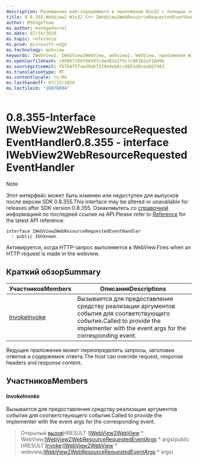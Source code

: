 ```yaml
---
description: Размещение веб-содержимого в приложении Win32 с помощью элемента управления Microsoft Edge WebView2
title: 0.8.355-WebView2 Win32 C++ IWebView2WebResourceRequestedEventHandler
author: MSEdgeTeam
ms.author: msedgedevrel
ms.date: 07/14/2020
ms.topic: reference
ms.prod: microsoft-edge
ms.technology: webview
keywords: IWebView2, IWebView2WebView, webview2, WebView, приложения Win32, Win32, EDGE
ms.openlocfilehash: c0980f26ef06497cded81e2f9c7c00162af18d9b
ms.sourcegitcommit: f6764f57aed9ab7229e4eb6cc8851d0cea667403
ms.translationtype: MT
ms.contentlocale: ru-RU
ms.lasthandoff: 07/15/2020
ms.locfileid: "10878094"
---
```

# <span data-ttu-id="b9282-104">0.8.355-Interface IWebView2WebResourceRequestedEventHandler</span><span class="sxs-lookup"><span data-stu-id="b9282-104">0.8.355 - interface IWebView2WebResourceRequestedEventHandler</span></span> 

> [!NOTE]
> <span data-ttu-id="b9282-105">Этот интерфейс может быть изменен или недоступен для выпусков после версии SDK 0.8.355.</span><span class="sxs-lookup"><span data-stu-id="b9282-105">This interface may be altered or unavailable for releases after SDK version 0.8.355.</span></span> <span data-ttu-id="b9282-106">Ознакомьтесь со [справочной](../../../webview2-api-reference.md) информацией по последней ссылке на API.</span><span class="sxs-lookup"><span data-stu-id="b9282-106">Please refer to [Reference](../../../webview2-api-reference.md) for the latest API reference.</span></span>

```
interface IWebView2WebResourceRequestedEventHandler
  : public IUnknown
```

<span data-ttu-id="b9282-107">Активируется, когда HTTP-запрос выполняется в WebView.</span><span class="sxs-lookup"><span data-stu-id="b9282-107">Fires when an HTTP request is made in the webview.</span></span>

## <span data-ttu-id="b9282-108">Краткий обзор</span><span class="sxs-lookup"><span data-stu-id="b9282-108">Summary</span></span>

 <span data-ttu-id="b9282-109">Участников</span><span class="sxs-lookup"><span data-stu-id="b9282-109">Members</span></span>                        | <span data-ttu-id="b9282-110">Описания</span><span class="sxs-lookup"><span data-stu-id="b9282-110">Descriptions</span></span>
--------------------------------|---------------------------------------------
[<span data-ttu-id="b9282-111">Invoke</span><span class="sxs-lookup"><span data-stu-id="b9282-111">Invoke</span></span>](#invoke) | <span data-ttu-id="b9282-112">Вызывается для предоставления средству реализации аргументов события для соответствующего события.</span><span class="sxs-lookup"><span data-stu-id="b9282-112">Called to provide the implementer with the event args for the corresponding event.</span></span>

<span data-ttu-id="b9282-113">Ведущее приложение может переопределить запросы, заголовки ответов и содержимое ответа.</span><span class="sxs-lookup"><span data-stu-id="b9282-113">The host can override request, response headers and response content.</span></span>

## <span data-ttu-id="b9282-114">Участников</span><span class="sxs-lookup"><span data-stu-id="b9282-114">Members</span></span>

#### <span data-ttu-id="b9282-115">Invoke</span><span class="sxs-lookup"><span data-stu-id="b9282-115">Invoke</span></span> 

<span data-ttu-id="b9282-116">Вызывается для предоставления средству реализации аргументов события для соответствующего события.</span><span class="sxs-lookup"><span data-stu-id="b9282-116">Called to provide the implementer with the event args for the corresponding event.</span></span>

> <span data-ttu-id="b9282-117">Открытый [вызов](#invoke)HRESULT ([IWebView2WebView](IWebView2WebView.md) \* WebView,[IWebView2WebResourceRequestedEventArgs](IWebView2WebResourceRequestedEventArgs.md) \* args)</span><span class="sxs-lookup"><span data-stu-id="b9282-117">public HRESULT [Invoke](#invoke)([IWebView2WebView](IWebView2WebView.md) \* webview,[IWebView2WebResourceRequestedEventArgs](IWebView2WebResourceRequestedEventArgs.md) \* args)</span></span>

